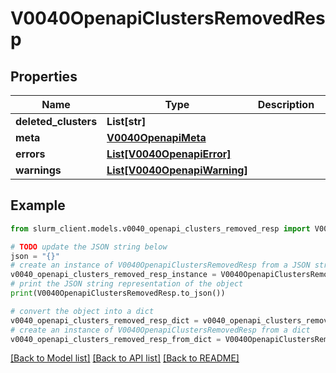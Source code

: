 # V0040OpenapiClustersRemovedResp


## Properties

Name | Type | Description | Notes
------------ | ------------- | ------------- | -------------
**deleted_clusters** | **List[str]** |  | 
**meta** | [**V0040OpenapiMeta**](V0040OpenapiMeta.md) |  | [optional] 
**errors** | [**List[V0040OpenapiError]**](V0040OpenapiError.md) |  | [optional] 
**warnings** | [**List[V0040OpenapiWarning]**](V0040OpenapiWarning.md) |  | [optional] 

## Example

```python
from slurm_client.models.v0040_openapi_clusters_removed_resp import V0040OpenapiClustersRemovedResp

# TODO update the JSON string below
json = "{}"
# create an instance of V0040OpenapiClustersRemovedResp from a JSON string
v0040_openapi_clusters_removed_resp_instance = V0040OpenapiClustersRemovedResp.from_json(json)
# print the JSON string representation of the object
print(V0040OpenapiClustersRemovedResp.to_json())

# convert the object into a dict
v0040_openapi_clusters_removed_resp_dict = v0040_openapi_clusters_removed_resp_instance.to_dict()
# create an instance of V0040OpenapiClustersRemovedResp from a dict
v0040_openapi_clusters_removed_resp_from_dict = V0040OpenapiClustersRemovedResp.from_dict(v0040_openapi_clusters_removed_resp_dict)
```
[[Back to Model list]](../README.md#documentation-for-models) [[Back to API list]](../README.md#documentation-for-api-endpoints) [[Back to README]](../README.md)


